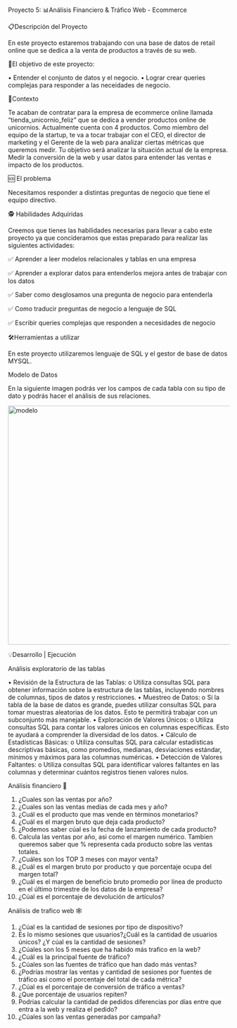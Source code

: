 Proyecto 5: 📊Análisis Financiero & Tráfico Web - Ecommerce

📋Descripción del Proyecto

En este proyecto estaremos trabajando con una base de datos de retail online que se dedica a la venta de productos a través de su web.

🎯El objetivo de este proyecto:

•	Entender el conjunto de datos y el negocio. 
•	Lograr crear queries complejas para responder a las neceidades de negocio.

📝Contexto

Te acaban de contratar para la empresa de ecommerce online llamada “tienda_unicornio_feliz”
que se dedica a vender productos online de unicornios. Actualmente cuenta con 4 productos.
Como miembro del equipo de la startup, te va a tocar trabajar con el CEO, el director de
marketing y el Gerente de la web para analizar ciertas métricas que queremos medir.
Tu objetivo será analizar la situación actual de la empresa. Medir la conversión de la web y usar
datos para entender las ventas e impacto de los productos.

🆘 El problema

Necesitamos responder a distintas preguntas de negocio que tiene el equipo directivo.

🕵️ Habilidades Adquiridas

Creemos que tienes las habilidades necesarias para llevar a cabo este proyecto ya que
concideramos que estas preparado para realizar las siguientes actividades:

✅  Aprender a leer modelos relacionales y tablas en una empresa

✅  Aprender a explorar datos para entenderlos mejora antes de trabajar con los datos

✅  Saber como desglosamos una pregunta de negocio para entenderla

✅  Como traducir preguntas de negocio a lenguaje de SQL

✅  Escribir queries complejas que responden a necesidades de negocio

🛠️Herramientas a utilizar

En este proyecto utilizaremos lenguaje de SQL y el gestor de base de datos MYSQL.

Modelo de Datos

En la siguiente imagen podrás ver los campos de cada tabla con su tipo de dato y podrás hacer el análisis de sus relaciones.

<img width="543" alt="modelo" src="https://github.com/PatriciaRM11/An-lisis_Financiero_y_Tr-fico_Web/assets/122173821/6fbd8ad5-e103-4ba1-9906-76ab50611259">

💡Desarrollo | Ejecución

Análisis exploratorio de las tablas

•	Revisión de la Estructura de las Tablas:
o	Utiliza consultas SQL para obtener información sobre la estructura de las tablas, incluyendo nombres de columnas, tipos de datos y restricciones.
•	Muestreo de Datos:
o	Si la tabla de la base de datos es grande, puedes utilizar consultas SQL para tomar muestras aleatorias de los datos. Esto te permitirá trabajar con un subconjunto más manejable.
•	Exploración de Valores Únicos:
o	Utiliza consultas SQL para contar los valores únicos en columnas específicas. Esto te ayudará a comprender la diversidad de los datos.
•	Cálculo de Estadísticas Básicas:
o	Utiliza consultas SQL para calcular estadísticas descriptivas básicas, como promedios, medianas, desviaciones estándar, mínimos y máximos para las columnas numéricas.
•	Detección de Valores Faltantes:
o	Utiliza consultas SQL para identificar valores faltantes en las columnas y determinar cuántos registros tienen valores nulos.

Análisis financiero 💸

1.	¿Cuales son las ventas por año?
2.	¿Cuales son las ventas medias de cada mes y año?
3.	¿Cuál es el producto que mas vende en términos monetarios?
4.	¿Cuál es el margen bruto que deja cada producto?
5.	¿Podemos saber cúal es la fecha de lanzamiento de cada producto?
6.	Calcula las ventas por año, asi como el margen numérico. Tambien queremos saber que % representa cada producto sobre las ventas totales.
7.	¿Cuáles son los TOP 3 meses con mayor venta?
8.	¿Cuál es el margen bruto por producto y que porcentaje ocupa del margen total?
9.	¿Cuál es el margen de beneficio bruto promedio por línea de producto en el último trimestre de los datos de la empresa?
10.	¿Cúal es el porcentaje de devolución de artículos?
    
Análisis de trafico web 🕸️

1.	¿Cúal es la cantidad de sesiones por tipo de dispositivo?
2.	Es lo mismo sesiones que usuarios?¿Cuál es la cantidad de usuarios únicos? ¿Y cúal es la cantidad de sesiones?
3.	¿Cúales son los 5 meses que ha habido más trafico en la web?
4.	¿Cuál es la principal fuente de tráfico?
5.	¿Cúales son las fuentes de tráfico que han dado más ventas?
6.	¿Podrías mostrar las ventas y cantidad de sesiones por fuentes de tráfico asi como el porcentaje del total de cada métrica?
7.	¿Cúal es el porcentaje de conversión de tráfico a ventas?
8.	¿Que porcentaje de usuarios repiten?
9.	Podrias calcular la cantidad de pedidos diferencias por días entre que entra a la web y realiza el pedido?
10.	¿Cúales son las ventas generadas por campaña?

